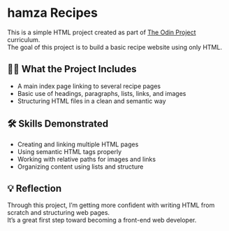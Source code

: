 # hamza Recipes

This is a simple HTML project created as part of [The Odin Project](https://www.theodinproject.com/) curriculum.  
The goal of this project is to build a basic recipe website using only HTML.

## 🧑‍🍳 What the Project Includes

- A main index page linking to several recipe pages
- Basic use of headings, paragraphs, lists, links, and images
- Structuring HTML files in a clean and semantic way

## 🛠 Skills Demonstrated

- Creating and linking multiple HTML pages
- Using semantic HTML tags properly
- Working with relative paths for images and links
- Organizing content using lists and structure

## 💡 Reflection

Through this project, I’m getting more confident with writing HTML from scratch and structuring web pages.  
It’s a great first step toward becoming a front-end web developer.
